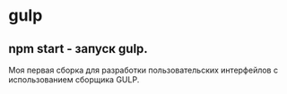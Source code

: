 # gulp

## npm start - запуск gulp.

Моя первая сборка для разработки пользовательских интерфейлов с использованием сборщика GULP.
